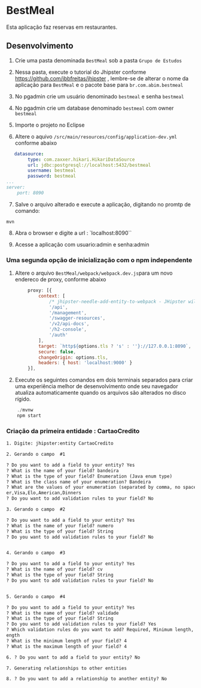 # BestMeal
Esta aplicação faz reservas em restaurantes.


## Desenvolvimento

1. Crie uma pasta denominada `BestMeal` sob a pasta `Grupo de Estudos`

2. Nessa pasta, execute o tutorial do Jhipster conforme https://github.com/jbbfreitas/jhipster , lembre-se de alterar o nome da aplicação para `BestMeal` e o pacote base para `br.com.abim.bestmeal`

3. No pgadmin crie um usuário denominado `bestmeal` e senha `bestmeal`

4. No pgadmin crie um database denominado `bestmeal` com owner `bestmeal`

5. Importe o projeto no Eclipse

6. Altere o aquivo `/src/main/resources/config/application-dev.yml` conforme abaixo


```yml
   datasource:
        type: com.zaxxer.hikari.HikariDataSource
        url: jdbc:postgresql://localhost:5432/bestmeal
        username: bestmeal
        password: bestmeal
...
server:
    port: 8090

```
7. Salve o arquivo alterado e execute a aplicação, digitando no promtp de comando:

```
mvn
```

8. Abra o browser e digite a url : `localhost:8090``

9. Acesse a aplicação com usuario:admin e senha:admin

### Uma segunda opção de inicialização com o npm independente

1. Altere o arquivo  `BestMeal/webpack/webpack.dev.js`para um novo endereco de proxy, conforme abaixo

```js
        proxy: [{
            context: [
                /* jhipster-needle-add-entity-to-webpack - JHipster will add entity api paths here */
                '/api',
                '/management',
                '/swagger-resources',
                '/v2/api-docs',
                '/h2-console',
                '/auth'
            ],
            target: `http${options.tls ? 's' : ''}://127.0.0.1:8090`,
            secure: false,
            changeOrigin: options.tls,
            headers: { host: 'localhost:9000' }
        }],
````




2. Execute os seguintes comandos em dois terminais separados para criar uma experiência melhor de desenvolvimento  onde seu navegador
atualiza automaticamente quando os arquivos são alterados no disco rígido.

``` java
    ./mvnw  
    npm start
```
### Criação da primeira entidade : CartaoCredito

``` html
1. Digite: jhipster:entity CartaoCredito

2. Gerando o campo  #1

? Do you want to add a field to your entity? Yes
? What is the name of your field? bandeira
? What is the type of your field? Enumeration (Java enum type)
? What is the class name of your enumeration? Bandeira
? What are the values of your enumeration (separated by comma, no spaces)? Maste
er,Visa,Elo,American,Dinners
? Do you want to add validation rules to your field? No

3. Gerando o campo  #2

? Do you want to add a field to your entity? Yes
? What is the name of your field? numero
? What is the type of your field? String
? Do you want to add validation rules to your field? No


4. Gerando o campo  #3

? Do you want to add a field to your entity? Yes
? What is the name of your field? cv
? What is the type of your field? String
? Do you want to add validation rules to your field? No


5. Gerando o campo  #4

? Do you want to add a field to your entity? Yes
? What is the name of your field? validade
? What is the type of your field? String
? Do you want to add validation rules to your field? Yes
? Which validation rules do you want to add? Required, Minimum length, Maximum l
ength
? What is the minimum length of your field? 4
? What is the maximum length of your field? 4

6. ? Do you want to add a field to your entity? No

7. Generating relationships to other entities

8. ? Do you want to add a relationship to another entity? No

```



